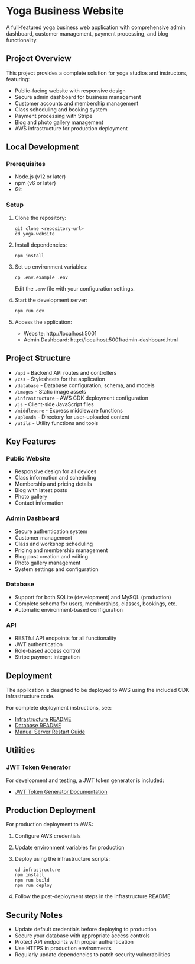 # Yoga Business Website

A full-featured yoga business web application with comprehensive admin dashboard, customer management, payment processing, and blog functionality.

## Project Overview

This project provides a complete solution for yoga studios and instructors, featuring:

- Public-facing website with responsive design
- Secure admin dashboard for business management
- Customer accounts and membership management
- Class scheduling and booking system
- Payment processing with Stripe
- Blog and photo gallery management
- AWS infrastructure for production deployment

## Local Development

### Prerequisites

- Node.js (v12 or later)
- npm (v6 or later)
- Git

### Setup

1. Clone the repository:
   ```
   git clone <repository-url>
   cd yoga-website
   ```

2. Install dependencies:
   ```
   npm install
   ```

3. Set up environment variables:
   ```
   cp .env.example .env
   ```
   Edit the `.env` file with your configuration settings.

4. Start the development server:
   ```
   npm run dev
   ```

5. Access the application:
   - Website: http://localhost:5001
   - Admin Dashboard: http://localhost:5001/admin-dashboard.html

## Project Structure

- `/api` - Backend API routes and controllers
- `/css` - Stylesheets for the application
- `/database` - Database configuration, schema, and models
- `/images` - Static image assets
- `/infrastructure` - AWS CDK deployment configuration
- `/js` - Client-side JavaScript files
- `/middleware` - Express middleware functions
- `/uploads` - Directory for user-uploaded content
- `/utils` - Utility functions and tools

## Key Features

### Public Website
- Responsive design for all devices
- Class information and scheduling
- Membership and pricing details
- Blog with latest posts
- Photo gallery
- Contact information

### Admin Dashboard
- Secure authentication system
- Customer management
- Class and workshop scheduling
- Pricing and membership management
- Blog post creation and editing
- Photo gallery management
- System settings and configuration

### Database
- Support for both SQLite (development) and MySQL (production)
- Complete schema for users, memberships, classes, bookings, etc.
- Automatic environment-based configuration

### API
- RESTful API endpoints for all functionality
- JWT authentication
- Role-based access control
- Stripe payment integration

## Deployment

The application is designed to be deployed to AWS using the included CDK infrastructure code.

For complete deployment instructions, see:
- [Infrastructure README](./infrastructure/README.md)
- [Database README](./database/README.md)
- [Manual Server Restart Guide](./infrastructure/webapp-stack-https.md)

## Utilities

### JWT Token Generator

For development and testing, a JWT token generator is included:
- [JWT Token Generator Documentation](./utils/README-jwt-generator.md)

## Production Deployment

For production deployment to AWS:

1. Configure AWS credentials
2. Update environment variables for production
3. Deploy using the infrastructure scripts:
   ```
   cd infrastructure
   npm install
   npm run build
   npm run deploy
   ```

4. Follow the post-deployment steps in the infrastructure README

## Security Notes

- Update default credentials before deploying to production
- Secure your database with appropriate access controls
- Protect API endpoints with proper authentication
- Use HTTPS in production environments
- Regularly update dependencies to patch security vulnerabilities
